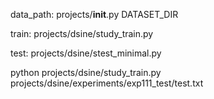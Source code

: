 data_path: projects/__init__.py DATASET_DIR

train: projects/dsine/study_train.py

test: projects/dsine/stest_minimal.py

python projects/dsine/study_train.py projects/dsine/experiments/exp111_test/test.txt 
